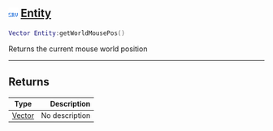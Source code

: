 ## ![server](.gitbook/assets/server.png) [Entity](home/Entity)



```lua
Vector Entity:getWorldMousePos()
```

Returns the current mouse world position


------
## Returns

| Type   | Description |
| ------ | ----------: |
| [Vector](home/Vector) | No description |

